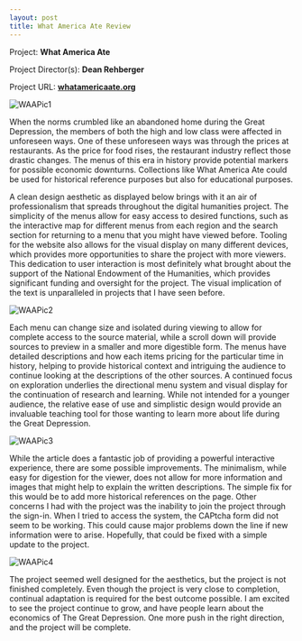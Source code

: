```yaml
---
layout: post
title: What America Ate Review
---
```


Project: **What America Ate** 

Project Director(s): **Dean Rehberger**

Project URL:
**[whatamericaate.org](https://whatamericaate.org/)**

![WAAPic1](https://NicholasBranch.github.io/NicholasBranch/images/WAAPic1.PNG)

When the norms crumbled like an abandoned home during the Great Depression, the members of both the high and low class were affected in unforeseen ways. One of these unforeseen ways was through the prices at restaurants. As the price for food rises, the restaurant industry reflect those drastic changes. The menus of this era in history provide potential markers for possible economic downturns.  Collections like What America Ate could be used for historical reference purposes but also for educational purposes.

A clean design aesthetic as displayed below brings with it an air of professionalism that spreads throughout the digital humanities project. The simplicity of the menus allow for easy access to desired functions, such as the interactive map for different menus from each region and the search section for returning to a menu that you might have viewed before. Tooling for the website also allows for the visual display on many different devices, which provides more opportunities to share the project with more viewers. This dedication to user interaction is most definitely what brought about the support of the National Endowment of the Humanities, which provides significant funding and oversight for the project. The visual implication of the text is unparalleled in projects that I have seen before.

![WAAPic2](https://NicholasBranch.github.io/NicholasBranch/images/WAAPic2.PNG)

Each menu can change size and isolated during viewing to allow for complete access to the source material, while a scroll down will provide sources to preview in a smaller and more digestible form. The menus have detailed descriptions and how each items pricing for the particular time in history, helping to provide historical context and intriguing the audience to continue looking at the descriptions of the other sources. A continued focus on exploration underlies the directional menu system and visual display for the continuation of research and learning. While not intended for a younger audience, the relative ease of use and simplistic design would provide an invaluable teaching tool for those wanting to learn more about life during the Great Depression.

![WAAPic3](https://NicholasBranch.github.io/NicholasBranch/images/WAAPic3.PNG)

While the article does a fantastic job of providing a powerful interactive experience, there are some possible improvements. The minimalism, while easy for digestion for the viewer, does not allow for more information and images that might help to explain the written descriptions. The simple fix for this would be to add more historical references on the page.
Other concerns I had with the project was the inability to join the project through the sign-in. When I tried to access the system, the CAPtcha form did not seem to be working. This could cause major problems down the line if new information were to arise. Hopefully, that could be fixed with a simple update to the project. 

![WAAPic4](https://NicholasBranch.github.io/NicholasBranch/images/WAAPic4.PNG)

The project seemed well designed for the aesthetics, but the project is not finished completely. Even though the project is very close to completion, continual adaptation is required for the best outcome possible.  I am excited to see the project continue to grow, and have people learn about the economics of The Great Depression.   One more push in the right direction, and the project will be complete. 


